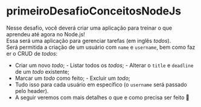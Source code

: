 # primeiroDesafioConceitosNodeJs
Nesse desafio, você deverá criar uma aplicação para treinar o que aprendeu até agora no Node.js!
Essa será uma aplicação para gerenciar tarefas (em inglês *todos*).
Será permitida a criação de um usuário com `name` e `username`, bem como fazer o CRUD de *todos*:
- Criar um novo *todo*; - Listar todos os *todos*; - Alterar o `title` e `deadline` de um *todo* existente;
- Marcar um *todo* como feito; - Excluir um *todo*;  
- Tudo isso para cada usuário em específico (o `username` será passado pelo header).
- A seguir veremos com mais detalhes o que e como precisa ser feito 🚀
